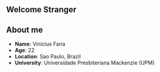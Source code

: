 ## Welcome Stranger


## About me
* **Name**: Vinícius Faria
* **Age**: 22
* **Location**: Sao Paulo, Brazil
* **University**: Universidade Presbiteriana Mackenzie (UPM)

